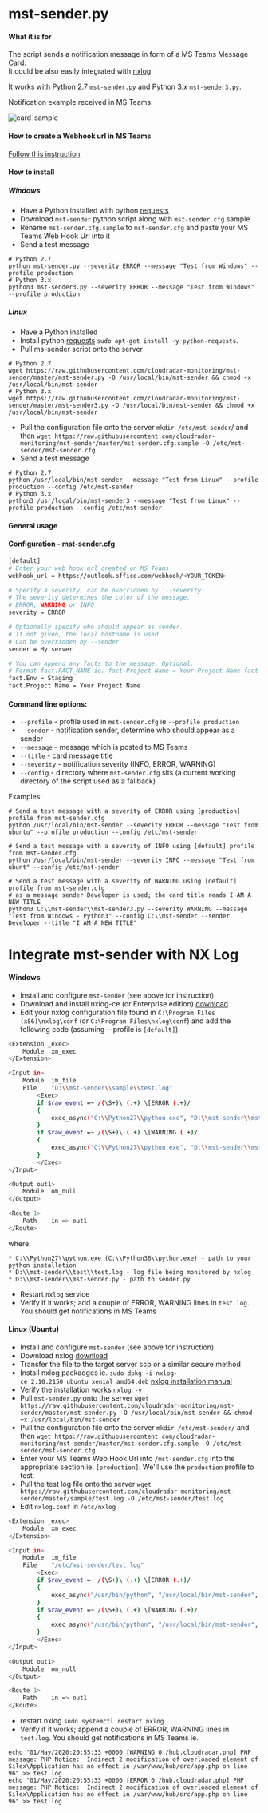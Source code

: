 # mst-sender.py 

#### What it is for 

The script sends a notification message in form of a MS Teams Message Card.
<br>
It could be also easily integrated with [nxlog](https://nxlog.co/). 
<br>

It works with Python 2.7 `mst-sender.py` and Python 3.x `mst-sender3.py`.

Notification example received in MS Teams:

![card-sample](https://raw.githubusercontent.com/cloudradar-monitoring/mst-sender/master/sample/card.png)

#### How to create a Webhook url in MS Teams
[Follow this instruction](https://docs.microsoft.com/en-us/microsoftteams/platform/webhooks-and-connectors/how-to/connectors-using#setting-up-a-custom-incoming-webhook)

#### How to install
##### Windows
* Have a Python installed with python [requests](https://requests.readthedocs.io/en/master/)
* Download `mst-sender` python script along with `mst-sender.cfg`.sample
* Rename `mst-sender.cfg.sample` to `mst-sender.cfg` and paste your MS Teams Web Hook Url into it
* Send a test message 

```
# Python 2.7
python mst-sender.py --severity ERROR --message "Test from Windows" --profile production
# Python 3.x
python3 mst-sender3.py --severity ERROR --message "Test from Windows" --profile production
```

##### Linux
* Have a Python installed
* Install python [requests]([requests](https://requests.readthedocs.io/en/master/)) `sudo apt-get install -y python-requests`.
* Pull ms-sender script onto the server 
```
# Python 2.7
wget https://raw.githubusercontent.com/cloudradar-monitoring/mst-sender/master/mst-sender.py -O /usr/local/bin/mst-sender && chmod +x /usr/local/bin/mst-sender
# Python 3.x
wget https://raw.githubusercontent.com/cloudradar-monitoring/mst-sender/master/mst-sender3.py -O /usr/local/bin/mst-sender && chmod +x /usr/local/bin/mst-sender
```
* Pull the configuration file onto the server `mkdir /etc/mst-sender`/ and then `wget https://raw.githubusercontent.com/cloudradar-monitoring/mst-sender/master/mst-sender.cfg.sample -O /etc/mst-sender/mst-sender.cfg`
* Send a test message

```
# Python 2.7
python /usr/local/bin/mst-sender --message "Test from Linux" --profile production --config /etc/mst-sender
# Python 3.x
python3 /usr/local/bin/mst-sender3 --message "Test from Linux" --profile production --config /etc/mst-sender
```

#### General usage

#### Configuration - mst-sender.cfg

```bash
[default]
# Enter your web hook url created on MS Teams
webhook_url = https://outlook.office.com/webhook/<YOUR_TOKEN>

# Specify a severity, can be overridden by '--severity'
# The severity determines the color of the message.
# ERROR, WARNING or INFO
severity = ERROR

# Optionally specify who should appear as sender.
# If not given, the local hostname is used.
# Can be overridden by --sender
sender = My server

# You can append any facts to the message. Optional.
# Format fact.FACT_NAME ie. fact.Project Name = Your Project Name fact becomes 'Project Name: Your Project Name'
fact.Env = Staging
fact.Project Name = Your Project Name
```

#### Command line options:
* `--profile` - profile used in `mst-sender.cfg` ie `--profile production`
* `--sender`  - notification sender, determine who should appear as a sender 
* `--message` - message which is posted to MS Teams
* `--title`   - card message title 
* `--severity` - notification severity (INFO, ERROR, WARNING)
* `--config` - directory where `mst-sender.cfg` sits (a current working directory of the script used as a fallback)

Examples:

```
# Send a test message with a severity of ERROR using [production] profile from mst-sender.cfg
python /usr/local/bin/mst-sender --severity ERROR --message "Test from ubuntu" --profile production --config /etc/mst-sender

# Send a test message with a severity of INFO using [default] profile from mst-sender.cfg
python /usr/local/bin/mst-sender --severity INFO --message "Test from ubunt" --config /etc/mst-sender

# Send a test message with a severity of WARNING using [default] profile from mst-sender.cfg
# as a message sender Developer is used; the card title reads I AM A NEW TITLE
python3 C:\\mst-sender\\mst-sender3.py --severity WARNING --message "Test from Windows - Python3" --config C:\\mst-sender --sender Developer --title "I AM A NEW TITLE"
```

# Integrate mst-sender with NX Log
 
#### Windows 

* Install and configure `mst-sender` (see above for instruction)
* Download and install nxlog-ce (or Enterprise edition) [download](https://nxlog.co/products/nxlog-community-edition/download)
* Edit your nxlog configuration file found in `C:\Program Files (x86)\nxlog\conf` (or `C:\Program Files\nxlog\conf`) and add the following code (assuming --profile is `[default]`):

```bash
<Extension _exec>
    Module  xm_exec
</Extension>

<Input in>
    Module  im_file
    File    "D:\\mst-sender\\sample\\test.log"
        <Exec>
        if $raw_event =~ /(\S+)\ (.+) \[ERROR (.+)/
        {
            exec_async("C:\\Python27\\python.exe", "D:\\mst-sender\\mst-sender.py", "--severity", "ERROR", "--message", $raw_event);
        }
        if $raw_event =~ /(\S+)\ (.+) \[WARNING (.+)/
        {
            exec_async("C:\\Python27\\python.exe", "D:\\mst-sender\\mst-sender.py", "--severity", "WARNING", "--message", $raw_event);
        }
        </Exec>
</Input>

<Output out1>
    Module  om_null
</Output>

<Route 1>
    Path    in => out1
</Route>
```
where:
```
* C:\\Python27\\python.exe (C:\\Python36\\python.exe) - path to your python installation
* D:\\mst-sender\\test\\test.log - log file being monitored by nxlog
* D:\\mst-sender\\mst-sender.py - path to sender.py
```

* Restart `nxlog` service
* Verify if it works; add a couple of ERROR, WARNING lines in `test.log`. You should get notifications in MS Teams

#### Linux (Ubuntu)
* Install and configure `mst-sender` (see above for instruction)
* Download nxlog [download](https://nxlog.co/products/nxlog-community-edition/download)
* Transfer the file to the target server scp or a similar secure method 
* Install nxlog packadges ie. `sudo dpkg -i nxlog-ce_2.10.2150_ubuntu_xenial_amd64.deb` [nxlog installation manual](https://nxlog.co/documentation/nxlog-user-guide/deploy_debian.html)
* Verify the installation works `nxlog -v`
* Pull `mst-sender.py` onto the server `wget https://raw.githubusercontent.com/cloudradar-monitoring/mst-sender/master/mst-sender.py -O /usr/local/bin/mst-sender && chmod +x /usr/local/bin/mst-sender`
* Pull the configuration file onto the server `mkdir /etc/mst-sender/` and then `wget https://raw.githubusercontent.com/cloudradar-monitoring/mst-sender/master/mst-sender.cfg.sample -O /etc/mst-sender/mst-sender.cfg`
* Enter your MS Teams Web Hook Url into `/mst-sender.cfg` into the appropriate section ie. `[production]`. We'll use the `production` profile to test.
* Pull the test log file onto the server `wget https://raw.githubusercontent.com/cloudradar-monitoring/mst-sender/master/sample/test.log -O /etc/mst-sender/test.log`
* Edit `nxlog.conf` in `/etc/nxlog`

```bash
<Extension _exec>
    Module  xm_exec
</Extension>

<Input in>
    Module  im_file
    File    "/etc/mst-sender/test.log"
        <Exec>
        if $raw_event =~ /(\S+)\ (.+) \[ERROR (.+)/
        {
            exec_async("/usr/bin/python", "/usr/local/bin/mst-sender", "--severity", "ERROR", "--message", $raw_event, "--config", "/etc/mst-sender/", "--profile", "production");
        }
        if $raw_event =~ /(\S+)\ (.+) \[WARNING (.+)/
        {
            exec_async("/usr/bin/python", "/usr/local/bin/mst-sender", "--severity", "WARNING", "--message", $raw_event, "--config", "/etc/mst-sender/", "--profile", "production");
        }
        </Exec>
</Input>

<Output out1>
    Module  om_null
</Output>

<Route 1>
    Path    in => out1
</Route>
```

* restart nxlog `sudo systemctl restart nxlog`
* Verify if it works; append a couple of ERROR, WARNING lines in `test.log`. You should get notifications in MS Teams ie.
```
echo "01/May/2020:20:55:33 +0000 [WARNING 0 /hub.cloudradar.php] PHP message: PHP Notice:  Indirect 2 modification of overloaded element of Silex\Application has no effect in /var/www/hub/src/app.php on line 96" >> test.log
echo "01/May/2020:20:55:33 +0000 [ERROR 0 /hub.cloudradar.php] PHP message: PHP Notice:  Indirect 2 modification of overloaded element of Silex\Application has no effect in /var/www/hub/src/app.php on line 96" >> test.log
```

